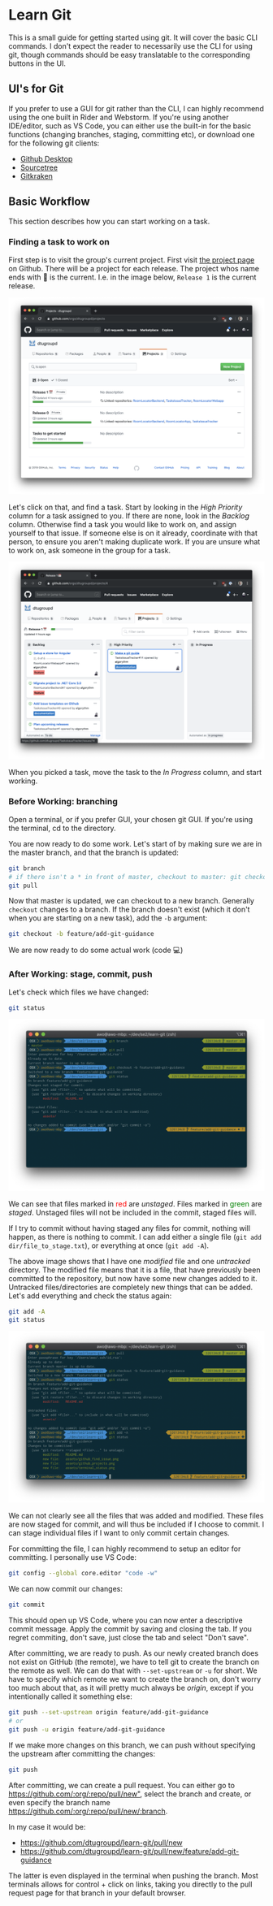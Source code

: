 # Learn Git

This is a small guide for getting started using git. It will cover the basic CLI commands. I don't expect the reader to necessarily use the CLI for using git, though commands should be easy translatable to the corresponding buttons in the UI.

## UI's for Git

If you prefer to use a GUI for git rather than the CLI, I can highly recommend using the one built in Rider and Webstorm. If you're using another IDE/editor, such as VS Code, you can either use the built-in for the basic functions (changing branches, staging, committing etc), or download one for the following git clients:

* [Github Desktop](https://desktop.github.com)
* [Sourcetree](https://www.sourcetreeapp.com)
* [Gitkraken](https://www.gitkraken.com/git-client)

## Basic Workflow

This section describes how you can start working on a task.

### Finding a task to work on

First step is to visit the group's current project. First visit [the project page](https://github.com/orgs/dtugroupd/projects) on Github. There will be a project for each release. The project whos name ends with 📅 is the current. I.e. in the image below, `Release 1` is the current release.

![GitHub Projects](assets/github_projects.png)

Let's click on that, and find a task. Start by looking in the _High Priority_ column for a task assigned to you. If there are none, look in the _Backlog_ column. Otherwise find a task you would like to work on, and assign yourself to that issue. If someone else is on it already, coordinate with that person, to ensure you aren't making duplicate work. If you are unsure what to work on, ask someone in the group for a task.

![Find an issue to work on](assets/github_find_issue.png)

When you picked a task, move the task to the _In Progress_ column, and start working.

### Before Working: branching

Open a terminal, or if you prefer GUI, your chosen git GUI. If you're using the terminal, cd to the directory.

You are now ready to do some work. Let's start of by making sure we are in the master branch, and that the branch is updated:

```bash
git branch
# if there isn't a * in front of master, checkout to master: git checkout master
git pull
```

Now that master is updated, we can checkout to a new branch. Generally `checkout` changes to a branch. If the branch doesn't exist (which it don't when you are starting on a new task), add the `-b` argument:

```bash
git checkout -b feature/add-git-guidance
```

We are now ready to do some actual work (code 💻)

### After Working: stage, commit, push

Let's check which files we have changed:

```bash
git status
```

![git status](assets/terminal_status.png)

We can see that files marked in <span style="color:red;">red</span> are _unstaged_. Files marked in <span style="color:green">green</span> are _staged_. Unstaged files will not be included in the commit, staged files will.

If I try to commit without having staged any files for commit, nothing will happen, as there is nothing to commit. I can add either a single file (`git add dir/file_to_stage.txt`), or everything at once (`git add -A`).

The above image shows that I have one _modified_ file and one _untracked_ directory. The modified file means that it is a file, that have previously been committed to the repository, but now have some new changes added to it. Untracked files/directories are completely new things that can be added. Let's add everything and check the status again:

```bash
git add -A
git status
```

![git status after staging](assets/terminal_status_staged.png)

We can not clearly see all the files that was added and modified. These files are now staged for commit, and will thus be included if I choose to commit. I can stage individual files if I want to only commit certain changes.

For committing the file, I can highly recommend to setup an editor for committing. I personally use VS Code:

```bash
git config --global core.editor "code -w"
```

We can now commit our changes:

```bash
git commit
```

This should open up VS Code, where you can now enter a descriptive commit message. Apply the commit by saving and closing the tab. If you regret commiting, don't save, just close the tab and select "Don't save".

After committing, we are ready to push. As our newly created branch does not exist on GitHub (the remote), we have to tell git to create the branch on the remote as well. We can do that with `--set-upstream` or `-u` for short. We have to specify which remote we want to create the branch on, don't worry too much about that, as it will pretty much always be _origin_, except if you intentionally called it something else:

```bash
git push --set-upstream origin feature/add-git-guidance
# or
git push -u origin feature/add-git-guidance
```

If we make more changes on this branch, we can push without specifying the upstream after committing the changes:

```bash
git push
```

After committing, we can create a pull request. You can either go to <https://github.com/:org/:repo/pull/new">, select the branch and create, or even specify the branch name <https://github.com/:org/:repo/pull/new/:branch>.

In my case it would be:

* <https://github.com/dtugroupd/learn-git/pull/new>
* <https://github.com/dtugroupd/learn-git/pull/new/feature/add-git-guidance>

The latter is even displayed in the terminal when pushing the branch. Most terminals allows for control + click on links, taking you directly to the pull request page for that branch in your default browser.
